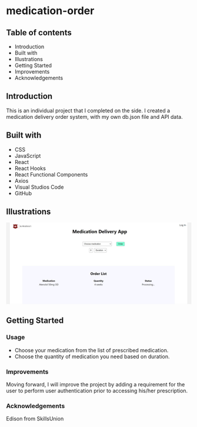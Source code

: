 # medication-order

## Table of contents
* Introduction
* Built with
* Illustrations
* Getting Started
* Improvements
* Acknowledgements

## Introduction
This is an individual project that I completed on the side. I created a medication delivery order system, with my own db.json file and API data. 

## Built with
* CSS
* JavaScript
* React
* React Hooks
* React Functional Components
* Axios
* Visual Studios Code
* GitHub

## Illustrations
![](https://github.com/Sarah-Specialist/medication-order/blob/0add5c481a422209a1617b2c7f1dcbfc3171a3f6/medication-delivery/src/image.jpg)

## Getting Started

### Usage

* Choose your medication from the list of prescribed medication.
* Choose the quantity of medication you need based on duration.

### Improvements

Moving forward, I will improve the project by adding a requirement for the user to perform user authentication prior to accessing his/her prescription. 

### Acknowledgements

Edison from SkillsUnion

